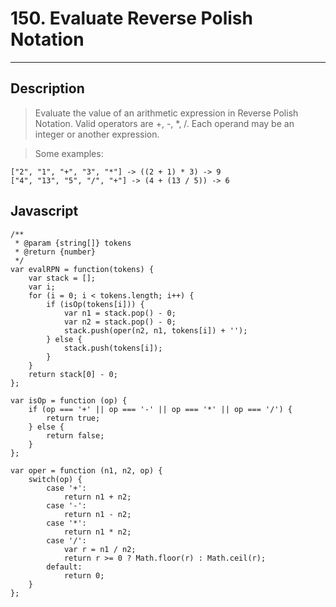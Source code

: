 # 150. Evaluate Reverse Polish Notation

---

## Description

> Evaluate the value of an arithmetic expression in Reverse Polish Notation.
> Valid operators are +, -, *, /. Each operand may be an integer or another expression.

> Some examples:
```
["2", "1", "+", "3", "*"] -> ((2 + 1) * 3) -> 9
["4", "13", "5", "/", "+"] -> (4 + (13 / 5)) -> 6
```



## Javascript

```
/**
 * @param {string[]} tokens
 * @return {number}
 */
var evalRPN = function(tokens) {
    var stack = [];
    var i;
    for (i = 0; i < tokens.length; i++) {
        if (isOp(tokens[i])) {
            var n1 = stack.pop() - 0;
            var n2 = stack.pop() - 0;
            stack.push(oper(n2, n1, tokens[i]) + '');
        } else {
            stack.push(tokens[i]);
        }
    }
    return stack[0] - 0;
};

var isOp = function (op) {
    if (op === '+' || op === '-' || op === '*' || op === '/') {
        return true;
    } else {
        return false;
    }
};

var oper = function (n1, n2, op) {
    switch(op) {
        case '+':
            return n1 + n2;
        case '-':
            return n1 - n2;
        case '*':
            return n1 * n2;
        case '/':
            var r = n1 / n2;
            return r >= 0 ? Math.floor(r) : Math.ceil(r);
        default:
            return 0;
    }
};
```

